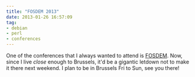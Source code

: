 ```yaml
---
title: "FOSDEM 2013"
date: 2013-01-26 16:57:09
tag:
- debian
- perl
- conferences
---
```

One of the conferences that I always wanted to attend is <a href="https://fosdem.org">FOSDEM</a>. Now, since I live <i>close</i> enough to Brussels, it'd be a gigantic letdown not to make it there next weekend. I plan to be in Brussels Fri to Sun, see you there!
